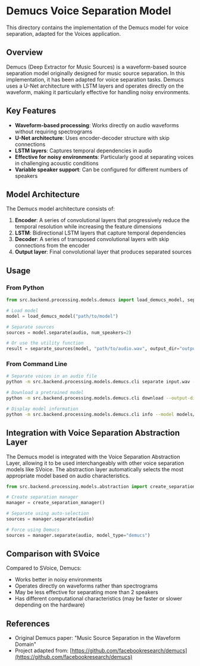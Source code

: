 # Demucs Voice Separation Model

This directory contains the implementation of the Demucs model for voice separation, adapted for the Voices application.

## Overview

Demucs (Deep Extractor for Music Sources) is a waveform-based source separation model originally designed for music source separation. In this implementation, it has been adapted for voice separation tasks. Demucs uses a U-Net architecture with LSTM layers and operates directly on the waveform, making it particularly effective for handling noisy environments.

## Key Features

- **Waveform-based processing**: Works directly on audio waveforms without requiring spectrograms
- **U-Net architecture**: Uses encoder-decoder structure with skip connections
- **LSTM layers**: Captures temporal dependencies in audio
- **Effective for noisy environments**: Particularly good at separating voices in challenging acoustic conditions
- **Variable speaker support**: Can be configured for different numbers of speakers

## Model Architecture

The Demucs model architecture consists of:

1. **Encoder**: A series of convolutional layers that progressively reduce the temporal resolution while increasing the feature dimensions
2. **LSTM**: Bidirectional LSTM layers that capture temporal dependencies
3. **Decoder**: A series of transposed convolutional layers with skip connections from the encoder
4. **Output layer**: Final convolutional layer that produces separated sources

## Usage

### From Python

```python
from src.backend.processing.models.demucs import load_demucs_model, separate_sources

# Load model
model = load_demucs_model("path/to/model")

# Separate sources
sources = model.separate(audio, num_speakers=2)

# Or use the utility function
result = separate_sources(model, "path/to/audio.wav", output_dir="output")
```

### From Command Line

```bash
# Separate voices in an audio file
python -m src.backend.processing.models.demucs.cli separate input.wav --output-dir output --num-speakers 2

# Download a pretrained model
python -m src.backend.processing.models.demucs.cli download --output-dir models

# Display model information
python -m src.backend.processing.models.demucs.cli info --model models/demucs_base.pth
```

## Integration with Voice Separation Abstraction Layer

The Demucs model is integrated with the Voice Separation Abstraction Layer, allowing it to be used interchangeably with other voice separation models like SVoice. The abstraction layer automatically selects the most appropriate model based on audio characteristics.

```python
from src.backend.processing.models.abstraction import create_separation_manager

# Create separation manager
manager = create_separation_manager()

# Separate using auto-selection
sources = manager.separate(audio)

# Force using Demucs
sources = manager.separate(audio, model_type="demucs")
```

## Comparison with SVoice

Compared to SVoice, Demucs:

- Works better in noisy environments
- Operates directly on waveforms rather than spectrograms
- May be less effective for separating more than 2 speakers
- Has different computational characteristics (may be faster or slower depending on the hardware)

## References

- Original Demucs paper: "Music Source Separation in the Waveform Domain"
- Project adapted from: [https://github.com/facebookresearch/demucs](https://github.com/facebookresearch/demucs)